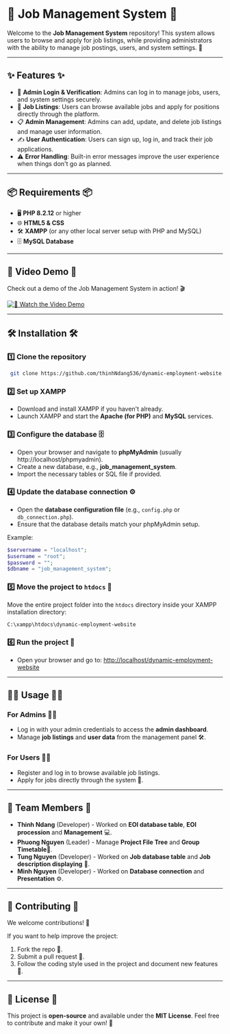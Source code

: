 # 🚀 Job Management System 📝

Welcome to the **Job Management System** repository! This system allows users to browse and apply for job listings, while providing administrators with the ability to manage job postings, users, and system settings. 🎯

---

## ✨ Features ✨

- 🔐 **Admin Login & Verification**: Admins can log in to manage jobs, users, and system settings securely.
- 💼 **Job Listings**: Users can browse available jobs and apply for positions directly through the platform.
- 📋 **Admin Management**: Admins can add, update, and delete job listings and manage user information.
- ✍️ **User Authentication**: Users can sign up, log in, and track their job applications.
- ⚠️ **Error Handling**: Built-in error messages improve the user experience when things don't go as planned.

---

## 📦 Requirements 📦

- 🖥 **PHP 8.2.12** or higher
- 🌐 **HTML5 & CSS**
- 🛠 **XAMPP** (or any other local server setup with PHP and MySQL)
- 🗄 **MySQL Database**

---

## 🎥 Video Demo 🎥

Check out a demo of the Job Management System in action! 🎬

[![🔗 Watch the Video Demo](https://img.youtube.com/vi/_bACqgyiWXw/maxresdefault.jpg)](https://youtu.be/_bACqgyiWXw)

---

## 🛠️ Installation 🛠️

### 1️⃣ Clone the repository

```bash
 git clone https://github.com/thinhNdang536/dynamic-employment-website
```

### 2️⃣ Set up XAMPP

- Download and install XAMPP if you haven't already.
- Launch XAMPP and start the **Apache (for PHP)** and **MySQL** services.

### 3️⃣ Configure the database 🗄

- Open your browser and navigate to **phpMyAdmin** (usually http://localhost/phpmyadmin).
- Create a new database, e.g., **job_management_system**.
- Import the necessary tables or SQL file if provided.

### 4️⃣ Update the database connection ⚙️

- Open the **database configuration file** (e.g., `config.php` or `db_connection.php`).
- Ensure that the database details match your phpMyAdmin setup.

Example:

```php
$servername = "localhost";
$username = "root";
$password = "";
$dbname = "job_management_system";
```

### 5️⃣ Move the project to `htdocs` 📂

Move the entire project folder into the `htdocs` directory inside your XAMPP installation directory:

```bash
C:\xampp\htdocs\dynamic-employment-website
```

### 6️⃣ Run the project 🚀

- Open your browser and go to: [http://localhost/dynamic-employment-website](http://localhost/dynamic-employment-website)

---

## 🏃‍♂️ Usage 🏃‍♂️

### For Admins 👨‍💻
- Log in with your admin credentials to access the **admin dashboard**.
- Manage **job listings** and **user data** from the management panel 🛠️.

### For Users 👩‍💼
- Register and log in to browse available job listings.
- Apply for jobs directly through the system 📄.

---

## 👥 Team Members 👥

- **Thinh Ndang** (Developer) - Worked on **EOI database table**, **EOI procession** and **Management** 💻.
- **Phuong Nguyen** (Leader) - Manage **Project File Tree** and **Group Timetable**📅.
- **Tung Nguyen** (Developer) - Worked on **Job database table** and **Job description displaying** 💼.
- **Minh Nguyen** (Developer) - Worked on **Database connection** and **Presentation** ⚙️.
---

## 🤝 Contributing 🤝

We welcome contributions! 🌱

If you want to help improve the project:

1. Fork the repo 🍴.
2. Submit a pull request 📩.
3. Follow the coding style used in the project and document new features 📝.

---

## 📜 License 📜

This project is **open-source** and available under the **MIT License**. Feel free to contribute and make it your own! 🙌

